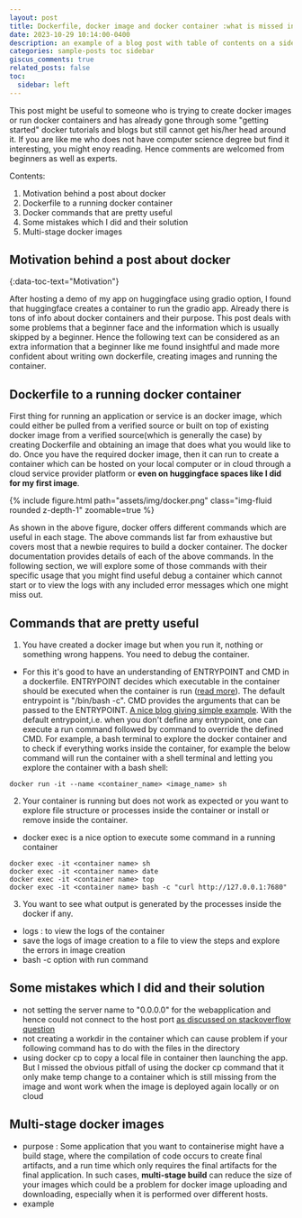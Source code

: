 ```yaml
---
layout: post
title: Dockerfile, docker image and docker container :what is missed in a beginner tutorial
date: 2023-10-29 10:14:00-0400
description: an example of a blog post with table of contents on a sidebar
categories: sample-posts toc sidebar
giscus_comments: true
related_posts: false
toc:
  sidebar: left
---
```

This post might be useful to someone who is trying to create docker images or run docker containers and has already gone through some "getting started" docker tutorials and blogs but still cannot get his/her head around it. If you are like me who does not have computer science degree but find it interesting, you might enoy reading. Hence comments are welcomed from beginners as well as experts.

Contents:
1. Motivation behind a post about docker
2. Dockerfile to a running docker container
3. Docker commands that are pretty useful
4. Some mistakes which I did and their solution
5. Multi-stage docker images

## Motivation behind a post about docker
{:data-toc-text="Motivation"}

 After hosting a demo of my app on huggingface using gradio option, I found that huggingface creates a container to run the gradio app. Already there is tons of info about docker containers and their purpose.  This post deals with some problems that a beginner face and the information which is usually skipped by a beginner. Hence the following text can be considered as an extra information that a beginner like me found insightful and made more confident about writing own dockerfile, creating images and running the container.

## Dockerfile to a running docker container

First thing for running an application or service is an docker image, which could either be pulled from a verified source or built on top of existing docker image from a verified source(which is generally the case) by creating Dockerfile and obtaining an image that does what you would like to do. Once you have the required docker image, then it can run to create a container which can be hosted on your local computer or in cloud through a cloud service provider platform or **even on huggingface spaces like I did for my first image**.


<div class="col-sm mt-3 mt-md-0">
    {% include figure.html path="assets/img/docker.png" class="img-fluid rounded z-depth-1" zoomable=true %}
</div>


As shown in the above figure, docker offers different commands which are useful in each stage. The above commands list far from exhaustive but covers most that a newbie requires to build a docker container. The docker documentation provides details of each of the above commands. In the following section, we will explore some of those commands with their specific usage that you might find useful debug a container which cannot start or to view the logs with any included error messages which one might miss out.

## Commands that are pretty useful

1. You have created a docker image but when you run it, nothing or something wrong happens. You need to debug the container.
  - For this it's good to have an understanding of ENTRYPOINT and CMD  in a dockerfile. ENTRYPOINT decides which executable in the container should be executed when the container is run ([read more](https://docs.docker.com/engine/reference/run/#entrypoint-default-command-to-execute-at-runtime)). The default entrypoint is "/bin/bash -c". CMD provides the arguments that can be passed to the ENTRYPOINT. [A nice blog giving simple example](https://www.howtogeek.com/devops/the-difference-between-cmd-and-entrypoint-in-docker-images/).
  With the default entrypoint,i.e. when you don't define any entrypoint, one can execute a run command followed by command to override the defined CMD. For example, a bash terminal to explore the docker container and to check if everything works inside the container, for example the below command will run the container with a shell terminal and letting you explore the container with a bash shell:

  ```
  docker run -it --name <container_name> <image_name> sh
  ```
  
  
2. Your container is running but does not work as expected or you want to explore file structure or processes inside the container or install or remove inside the container.
  - docker exec is a nice option to execute some command in a running container 

  ```
  docker exec -it <container name> sh
  docker exec -it <container name> date
  docker exec -it <container name> top
  docker exec -it <container name> bash -c "curl http://127.0.0.1:7680"
  ```

3. You want to see what output is generated by the processes inside the docker if any. 
  - logs : to view the logs of the container
  - save the logs of image creation to a file to view the steps and explore the errors in image creation
  - bash -c option with run command

## Some mistakes which I did and their solution
  - not setting the server name to "0.0.0.0" for the webapplication and hence could not connect to the host port
  [as discussed on stackoverflow question](https://stackoverflow.com/questions/39525820/docker-port-forwarding-not-working)
  - not creating a workdir in the container which can cause problem if your following command has to do with the files in the directory 
  - using docker cp to copy a local file in container then launching the app. But I missed the obvious pitfall of using the docker cp command that it only make temp change to a container which is still missing from the image and wont work when the image is deployed again locally or on cloud



## Multi-stage docker images
  - purpose : Some application that you want to containerise might have a build stage, where the compilation of code occurs to create final artifacts, and a run time which only requires the final artifacts for the final application. In such cases, **multi-stage build** can reduce the size of your images which could be a problem for docker image uploading and downloading, especially when it is performed over different hosts.
  - example

